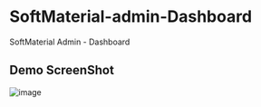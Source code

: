 # SoftMaterial-admin-Dashboard
SoftMaterial Admin - Dashboard

## Demo ScreenShot
![image](https://github.com/C0dewithLokesh/SoftMaterial-admin-Dashboard/assets/77185999/d56e3fbf-6a38-498a-9296-3804d94d44f6)
